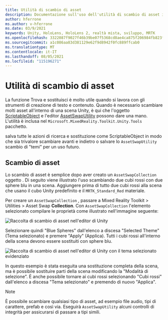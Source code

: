 ```yaml
---
title: Utilità di scambio di asset
description: Documentazione sull'uso dell'utilità di scambio di asset in MRTK per Unity.
author: hferrone
ms.author: v-hferrone
ms.date: 03/9/2021
keywords: Unity, HoloLens, HoloLens 2, realtà mista, sviluppo, MRTK
ms.openlocfilehash: 3322087f9027f46b39be07f5368cd8ae4ca875f206984fb823f9b1c8590f86f6
ms.sourcegitcommit: a1c086aa83d381129e62f9d8942f0fc889ffcab0
ms.translationtype: MT
ms.contentlocale: it-IT
ms.lasthandoff: 08/05/2021
ms.locfileid: "115196271"
---
```

# <a name="asset-swap-utility"></a>Utilità di scambio di asset

La funzione Trova e sostituisci è molto utile quando si lavora con gli strumenti di creazione di testo e contenuto. Quando è necessario scambiare molti asset all'interno di una scena Unity, è qui che l'oggetto [ScriptableObject](https://docs.unity3d.com/Manual/class-ScriptableObject.html) e l'editor [AssetSwapUtility](xref:Microsoft.MixedReality.Toolkit.Utilities.Editor.AssetSwapUtility) possono dare una mano. L'utilità è inclusa nel `Microsoft.MixedReality.Toolkit.Unity.Tools` pacchetto.

salva tutte le azioni di ricerca e sostituzione come ScriptableObject in modo che sia trivalore scambiare avanti e indietro o salvare lo `AssetSwapUtility` scambio di "temi" per un uso futuro.

## <a name="swapping-assets"></a>Scambio di asset

Lo scambio di asset è semplice dopo aver creato un `AssetSwapCollection` oggetto . Di seguito viene illustrato l'uso scambiando due cubi rossi con due sphere blu in una scena. Aggiungere prima di tutto due cubi rossi alla scena che usano il cubo Unity predefinito e il `MRTK_Standard_Red` materiale.

Per creare un `AssetSwapCollection` , passare a Mixed Reality Toolkit > Utilities > Asset Swap **Collection**. Con `AssetSwapCollection` l'elemento selezionato compilare le proprietà come illustrato nell'immagine seguente:

![Raccolta di scambio di asset nell'editor di Unity](images/asset-swap-img-01.png)

Selezionare quindi "Blue Spheres" dall'elenco a discesa "Selected Theme" (Tema selezionato) e premere "Apply" (Applica). Tutti i cubi rossi all'interno della scena devono essere sostituiti con sphere blu.

![Raccolta di scambio di asset nell'editor di Unity con il tema selezionato evidenziato](images/asset-swap-img-02.png)

In questo esempio è stata eseguita una sostituzione completa della scena, ma è possibile sostituire parti della scena modificando la "Modalità di selezione". È anche possibile tornare ai cubi rossi selezionando "Cubi rossi" dall'elenco a discesa "Tema selezionato" e premendo di nuovo "Applica".

> [!NOTE]
> È possibile scambiare qualsiasi tipo di asset, ad esempio file audio, tipi di carattere, prefab e così via. Eseguirà `AssetSwapUtility` alcuni controlli di integrità per assicurarsi di passare a tipi simili.

